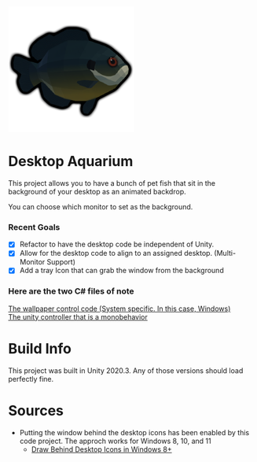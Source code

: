 ![Marshal Icon](https://github.com/sim2kid/DesktopAquarium/blob/main/Assets/Materials/Textures/icon.PNG?raw=true)
# Desktop Aquarium
This project allows you to have a bunch of pet fish that sit in the background of your desktop as an animated backdrop.

You can choose which monitor to set as the background.

### Recent Goals
- [x] Refactor to have the desktop code be independent of Unity.
- [x] Allow for the desktop code to align to an assigned desktop. (Multi-Monitor Support)
- [x] Add a tray Icon that can grab the window from the background

### Here are the two C# files of note
[The wallpaper control code (System specific. In this case, Windows)](https://github.com/sim2kid/DesktopAquarium/blob/main/Assets/Scripts/Background/Windows/Wallpaper.cs)<br>
[The unity controller that is a monobehavior](https://github.com/sim2kid/DesktopAquarium/blob/main/Assets/Scripts/WindowController.cs)

# Build Info
This project was built in Unity 2020.3. Any of those versions should load perfectly fine.


# Sources
* Putting the window behind the desktop icons has been enabled by this code project. The approch works for Windows 8, 10, and 11
  * [Draw Behind Desktop Icons in Windows 8+](https://www.codeproject.com/Articles/856020/Draw-Behind-Desktop-Icons-in-Windows-plus)
